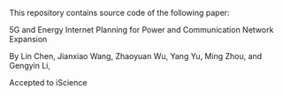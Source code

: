 This repository contains source code of the following paper:

5G and Energy Internet Planning for Power and Communication Network Expansion

By Lin Chen, Jianxiao Wang, Zhaoyuan Wu, Yang Yu, Ming Zhou, and Gengyin Li,

Accepted to iScience
